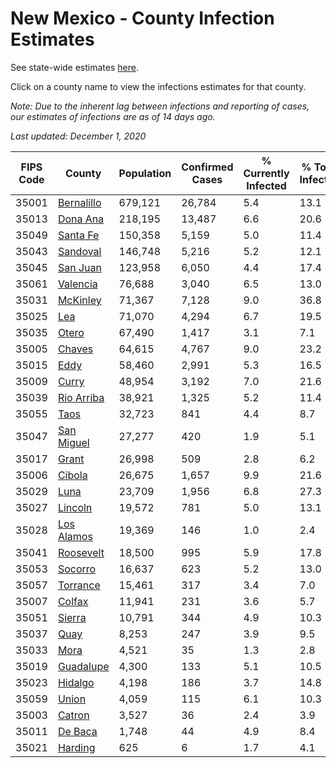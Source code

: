 # New Mexico - County Infection Estimates

See state-wide estimates [here](/infections/us-nm).

Click on a county name to view the infections estimates for that county.

*Note: Due to the inherent lag between infections and reporting of cases, our estimates of infections are as of 14 days ago.*

*Last updated: December 1, 2020*

|   FIPS Code |                   County |   Population |   Confirmed Cases |   % Currently Infected |   % Total Infected |
|-------------|--------------------------|--------------|-------------------|------------------------|--------------------|
|       35001 | [Bernalillo](bernalillo) |      679,121 |            26,784 |                    5.4 |               13.1 |
|       35013 |     [Dona Ana](dona-ana) |      218,195 |            13,487 |                    6.6 |               20.6 |
|       35049 |     [Santa Fe](santa-fe) |      150,358 |             5,159 |                    5.0 |               11.4 |
|       35043 |     [Sandoval](sandoval) |      146,748 |             5,216 |                    5.2 |               12.1 |
|       35045 |     [San Juan](san-juan) |      123,958 |             6,050 |                    4.4 |               17.4 |
|       35061 |     [Valencia](valencia) |       76,688 |             3,040 |                    6.5 |               13.0 |
|       35031 |     [McKinley](mckinley) |       71,367 |             7,128 |                    9.0 |               36.8 |
|       35025 |               [Lea](lea) |       71,070 |             4,294 |                    6.7 |               19.5 |
|       35035 |           [Otero](otero) |       67,490 |             1,417 |                    3.1 |                7.1 |
|       35005 |         [Chaves](chaves) |       64,615 |             4,767 |                    9.0 |               23.2 |
|       35015 |             [Eddy](eddy) |       58,460 |             2,991 |                    5.3 |               16.5 |
|       35009 |           [Curry](curry) |       48,954 |             3,192 |                    7.0 |               21.6 |
|       35039 | [Rio Arriba](rio-arriba) |       38,921 |             1,325 |                    5.2 |               11.4 |
|       35055 |             [Taos](taos) |       32,723 |               841 |                    4.4 |                8.7 |
|       35047 | [San Miguel](san-miguel) |       27,277 |               420 |                    1.9 |                5.1 |
|       35017 |           [Grant](grant) |       26,998 |               509 |                    2.8 |                6.2 |
|       35006 |         [Cibola](cibola) |       26,675 |             1,657 |                    9.9 |               21.6 |
|       35029 |             [Luna](luna) |       23,709 |             1,956 |                    6.8 |               27.3 |
|       35027 |       [Lincoln](lincoln) |       19,572 |               781 |                    5.0 |               13.1 |
|       35028 | [Los Alamos](los-alamos) |       19,369 |               146 |                    1.0 |                2.4 |
|       35041 |   [Roosevelt](roosevelt) |       18,500 |               995 |                    5.9 |               17.8 |
|       35053 |       [Socorro](socorro) |       16,637 |               623 |                    5.2 |               13.0 |
|       35057 |     [Torrance](torrance) |       15,461 |               317 |                    3.4 |                7.0 |
|       35007 |         [Colfax](colfax) |       11,941 |               231 |                    3.6 |                5.7 |
|       35051 |         [Sierra](sierra) |       10,791 |               344 |                    4.9 |               10.3 |
|       35037 |             [Quay](quay) |        8,253 |               247 |                    3.9 |                9.5 |
|       35033 |             [Mora](mora) |        4,521 |                35 |                    1.3 |                2.8 |
|       35019 |   [Guadalupe](guadalupe) |        4,300 |               133 |                    5.1 |               10.5 |
|       35023 |       [Hidalgo](hidalgo) |        4,198 |               186 |                    3.7 |               14.8 |
|       35059 |           [Union](union) |        4,059 |               115 |                    6.1 |               10.3 |
|       35003 |         [Catron](catron) |        3,527 |                36 |                    2.4 |                3.9 |
|       35011 |       [De Baca](de-baca) |        1,748 |                44 |                    4.9 |                8.4 |
|       35021 |       [Harding](harding) |          625 |                 6 |                    1.7 |                4.1 |
